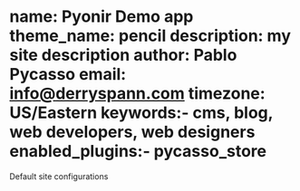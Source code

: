 name: Pyonir Demo app
theme_name: pencil
description: my site description 
author: Pablo Pycasso
email: info@derryspann.com
timezone: US/Eastern
keywords:- cms, blog, web developers, web designers
enabled_plugins:- pycasso_store
===
Default site configurations